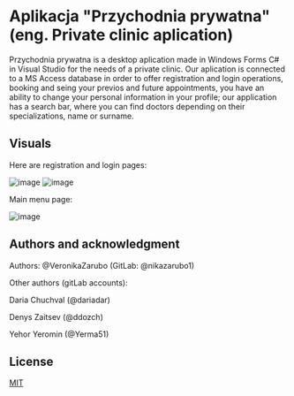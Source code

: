 # Aplikacja "Przychodnia prywatna" (eng. Private clinic aplication)

Przychodnia prywatna is a desktop aplication made in Windows Forms C# in Visual Studio for the needs of a private clinic. Our aplication is connected to a MS Access database in order to offer registration and login operations, booking and seing your previos and future appointments, you have an ability to change your personal information in your profile; our application has a search bar, where you can find doctors depending on their specializations, name or surname.

## Visuals
Here are registration and login pages:

![image](https://github.com/user-attachments/assets/52d02d1f-aeb1-402b-800a-a88f004a472d)
![image](https://github.com/user-attachments/assets/3763704e-be8e-49a9-be5f-f1bffb225536)

Main menu page:

![image](https://github.com/user-attachments/assets/ee8ac4b1-4529-4976-a225-a86423ca78ff)



## Authors and acknowledgment
Authors:
@VeronikaZarubo (GitLab: @nikazarubo1)

Other authors (gitLab accounts):

Daria Chuchval (@dariadar)

Denys Zaitsev (@ddozch)

Yehor Yeromin (@Yerma51)


## License

[MIT](https://choosealicense.com/licenses/mit/)
